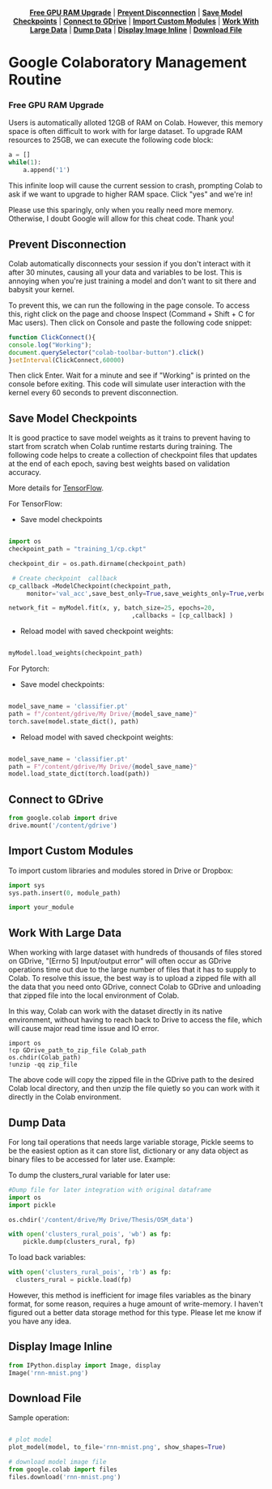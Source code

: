 <p align="center">
<b><a href="#free-gpu-ram-upgrade">Free GPU RAM Upgrade</a></b>
|
<b><a href="#prevent-disconnection">Prevent Disconnection</a></b>
|
<b><a href="#save-model-checkpoints">Save Model Checkpoints</a></b>
|
<b><a href="#connect-to-gdrive">Connect to GDrive</a></b>
|
<b><a href="#import-custom-modules">Import Custom Modules</a></b>
|
<b><a href="#work-with-large-data">Work With Large Data</a></b>
|
<b><a href="#dump-data">Dump Data</a></b>
|
<b><a href="#display-image-inline">Display Image Inline</a></b>
|
<b><a href="#download-file">Download File</a></b>
</p>

# Google Colaboratory Management Routine 

### Free GPU RAM Upgrade 

Users is automatically alloted 12GB of RAM on Colab. However, this memory space is often difficult to work with for large dataset. To upgrade RAM resources to 25GB, we can execute the following code block: 

```python
a = []
while(1):
    a.append('1')
```

This infinite loop will cause the current session to crash, prompting Colab to ask if we want to upgrade to higher RAM space. Click "yes" and we're in!

Please use this sparingly, only when you really need more memory. Otherwise, I doubt Google will allow for this cheat code. Thank you! 

## Prevent Disconnection

Colab automatically disconnects your session if you don't interact with it after 30 minutes, causing all your data and variables to be lost. This is annoying when you're just training a model and don't want to sit there and babysit your kernel. 

To prevent this, we can run the following in the page console. To access this, right click on the page and choose Inspect (Command + Shift + C for Mac users). Then click on Console and paste the following code snippet:

```javascript
function ClickConnect(){
console.log("Working"); 
document.querySelector("colab-toolbar-button").click() 
}setInterval(ClickConnect,60000)
```

Then click Enter. Wait for a minute and see if "Working" is printed on the console before exiting. This code will simulate user interaction with the kernel every 60 seconds to prevent disconnection. 

## Save Model Checkpoints

It is good practice to save model weights as it trains to prevent having to start from scratch when Colab runtime restarts during training. The following code helps to create a collection of checkpoint files that updates at the end of each epoch, saving best weights based on validation accuracy. 

More details for [TensorFlow](https://colab.research.google.com/github/tensorflow/docs/blob/master/site/en/tutorials/keras/save_and_load.ipynb#scrollTo=S_FA-ZvxuXQV). 

For TensorFlow:

- Save model checkpoints

```python

import os 
checkpoint_path = "training_1/cp.ckpt" 

checkpoint_dir = os.path.dirname(checkpoint_path)

 # Create checkpoint  callback 
cp_callback =ModelCheckpoint(checkpoint_path, 
     monitor='val_acc',save_best_only=True,save_weights_only=True,verbose=1)

network_fit = myModel.fit(x, y, batch_size=25, epochs=20,
                                  ,callbacks = [cp_callback] )
```

- Reload model with saved checkpoint weights:

```python

myModel.load_weights(checkpoint_path)
```

For Pytorch: 

- Save model checkpoints:

```python

model_save_name = 'classifier.pt'
path = f"/content/gdrive/My Drive/{model_save_name}" 
torch.save(model.state_dict(), path)
```

- Reload model with saved checkpoint weights:

```python

model_save_name = 'classifier.pt'
path = F"/content/gdrive/My Drive/{model_save_name}"
model.load_state_dict(torch.load(path))
```

## Connect to GDrive 

```python
from google.colab import drive
drive.mount('/content/gdrive')
```

## Import Custom Modules 

To import custom libraries and modules stored in Drive or Dropbox:

```python
import sys
sys.path.insert(0, module_path)

import your_module
```

## Work With Large Data

When working with large dataset with hundreds of thousands of files stored on GDrive, "[Errno 5] Input/output error" will often occur as GDrive operations time out due to the large number of files that it has to supply to Colab. To resolve this issue, the best way is to upload a zipped file with all the data that you need onto GDrive, connect Colab to GDrive and unloading that zipped file into the local environment of Colab. 

In this way, Colab can work with the dataset directly in its native environment, without having to reach back to Drive to access the file, which will cause major read time issue and IO error. 

```console
import os
!cp GDrive_path_to_zip_file Colab_path
os.chdir(Colab_path)
!unzip -qq zip_file
```

The above code will copy the zipped file in the GDrive path to the desired Colab local directory, and then unzip the file quietly so you can work with it directly in the Colab environment. 

## Dump Data

For long tail operations that needs large variable storage, Pickle seems to be the easiest option as it can store list, dictionary or any data object as binary files to be accessed for later use. Example:

To dump the clusters_rural variable for later use: 

```python
#Dump file for later integration with original dataframe
import os
import pickle

os.chdir('/content/drive/My Drive/Thesis/OSM_data')

with open('clusters_rural_pois', 'wb') as fp:
    pickle.dump(clusters_rural, fp)
```

To load back variables: 

```python
with open('clusters_rural_pois', 'rb') as fp:
  clusters_rural = pickle.load(fp)
```

However, this method is inefficient for image files variables as the binary format, for some reason, requires a huge amount of write-memory. I haven't figured out a better data storage method for this type. Please let me know if you have any idea. 

## Display Image Inline 

```python
from IPython.display import Image, display
Image('rnn-mnist.png')
```

## Download File

Sample operation:

```python

# plot model
plot_model(model, to_file='rnn-mnist.png', show_shapes=True)

# download model image file
from google.colab import files
files.download('rnn-mnist.png')
```

